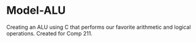 # Model-ALU
Creating an ALU using C that performs our favorite arithmetic and logical operations. 
Created for Comp 211.
